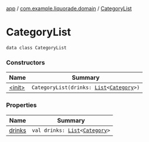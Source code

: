 [app](../../index.md) / [com.example.liquorade.domain](../index.md) / [CategoryList](./index.md)

# CategoryList

`data class CategoryList`

### Constructors

| Name | Summary |
|---|---|
| [&lt;init&gt;](-init-.md) | `CategoryList(drinks: `[`List`](https://kotlinlang.org/api/latest/jvm/stdlib/kotlin.collections/-list/index.html)`<`[`Category`](../-category/index.md)`>)` |

### Properties

| Name | Summary |
|---|---|
| [drinks](drinks.md) | `val drinks: `[`List`](https://kotlinlang.org/api/latest/jvm/stdlib/kotlin.collections/-list/index.html)`<`[`Category`](../-category/index.md)`>` |
